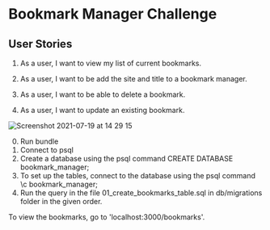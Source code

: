 
# Bookmark Manager Challenge

## User Stories

1. As a user, I want to view my list of current bookmarks.

2. As a user, I want to be add the site and title to a bookmark manager.

3. As a user, I want to be able to delete a bookmark.

4. As a user, I want to update an existing bookmark.

![Screenshot 2021-07-19 at 14 29 15](https://user-images.githubusercontent.com/81044352/126167420-dd00a6b6-0f77-4d03-a544-418b9ca00f89.png)

0. Run bundle
1. Connect to psql
2. Create a database using the psql command CREATE DATABASE bookmark_manager;
3. To set up the tables, connect to the database using the psql command \c bookmark_manager;
4. Run the query in the file 01_create_bookmarks_table.sql in db/migrations folder in the given order.

To view the bookmarks, go to 'localhost:3000/bookmarks'.
